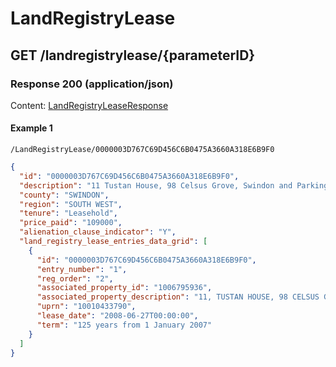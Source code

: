 # LandRegistryLease


## GET /landregistrylease/{parameterID}
### Response 200 (application/json)
Content: [LandRegistryLeaseResponse](LandRegistryLeaseResponse.md)

#### Example 1
```
/LandRegistryLease/0000003D767C69D456C6B0475A3660A318E6B9F0
```
```json
{
  "id": "0000003D767C69D456C6B0475A3660A318E6B9F0",
  "description": "11 Tustan House, 98 Celsus Grove, Swindon and Parking Space (SN1 4GS)",
  "county": "SWINDON",
  "region": "SOUTH WEST",
  "tenure": "Leasehold",
  "price_paid": "109000",
  "alienation_clause_indicator": "Y",
  "land_registry_lease_entries_data_grid": [
    {
      "id": "0000003D767C69D456C6B0475A3660A318E6B9F0",
      "entry_number": "1",
      "reg_order": "2",
      "associated_property_id": "1006795936",
      "associated_property_description": "11, TUSTAN HOUSE, 98 CELSUS GROVE, SWINDON SN1 4GS",
      "uprn": "10010433790",
      "lease_date": "2008-06-27T00:00:00",
      "term": "125 years from 1 January 2007"
    }
  ]
}
```
